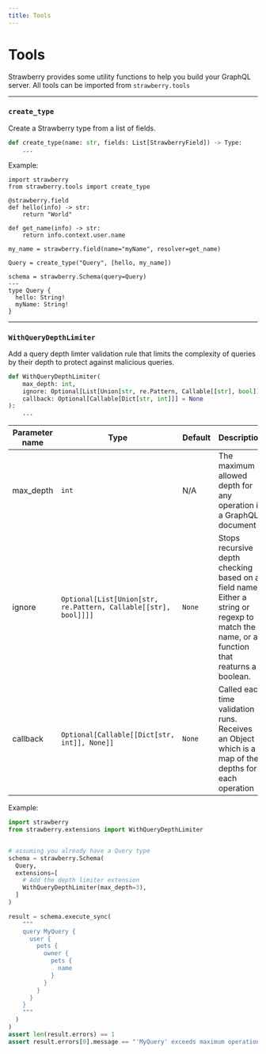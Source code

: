 ```yaml
---
title: Tools
---
```


# Tools

Strawberry provides some utility functions to help you build your GraphQL
server. All tools can be imported from `strawberry.tools`

---

### `create_type`

Create a Strawberry type from a list of fields.

```python
def create_type(name: str, fields: List[StrawberryField]) -> Type:
    ...
```

Example:

```python+schema
import strawberry
from strawberry.tools import create_type

@strawberry.field
def hello(info) -> str:
    return "World"

def get_name(info) -> str:
    return info.context.user.name

my_name = strawberry.field(name="myName", resolver=get_name)

Query = create_type("Query", [hello, my_name])

schema = strawberry.Schema(query=Query)
---
type Query {
  hello: String!
  myName: String!
}
```

---

### `WithQueryDepthLimiter`

Add a query depth limter validation rule that limits the complexity of queries by their depth to protect against malicious
queries.

```python
def WithQueryDepthLimiter(
    max_depth: int,
    ignore: Optional[List[Union[str, re.Pattern, Callable[[str], bool]]]] = None,
    callback: Optional[Callable[Dict[str, int]]] = None
):
    ...
```

| Parameter name | Type                                                            | Default | Description                                                                                                                               |
| -------------- | --------------------------------------------------------------- | ------- | ----------------------------------------------------------------------------------------------------------------------------------------- |
| max_depth      | `int`                                                           | N/A     | The maximum allowed depth for any operation in a GraphQL document                                                                         |
| ignore         | `Optional[List[Union[str, re.Pattern, Callable[[str], bool]]]]` | `None`  | Stops recursive depth checking based on a field name. Either a string or regexp to match the name, or a function that reaturns a boolean. |
| callback       | `Optional[Callable[[Dict[str, int]], None]]`                    | `None`  | Called each time validation runs. Receives an Object which is a map of the depths for each operation                                      |

Example:

```python
import strawberry
from strawberry.extensions import WithQueryDepthLimiter


# assuming you already have a Query type
schema = strawberry.Schema(
  Query,
  extensions=[
    # Add the depth limiter extension
    WithQueryDepthLimiter(max_depth=3),
  ]
)

result = schema.execute_sync(
    """
    query MyQuery {
      user {
        pets {
          owner {
            pets {
              name
            }
          }
        }
      }
    }
    """
  )
)
assert len(result.errors) == 1
assert result.errors[0].message == "'MyQuery' exceeds maximum operation depth of 3"
```
